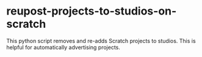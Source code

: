 # reupost-projects-to-studios-on-scratch
This python script removes and re-adds Scratch projects to studios. This is helpful for automatically advertising projects.
